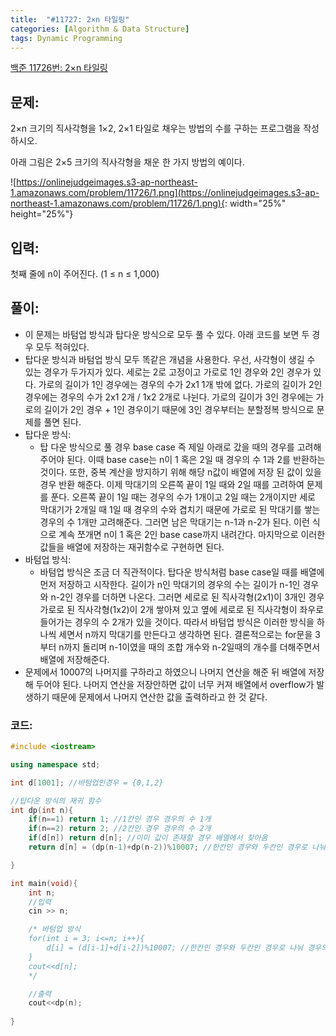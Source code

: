 ```yaml
---
title:  "#11727: 2×n 타일링"
categories: [Algorithm & Data Structure]
tags: Dynamic Programming
---
```


[백준 11726번: 2×n 타일링](https://www.acmicpc.net/problem/11726)

## 문제:

2×n 크기의 직사각형을 1×2, 2×1 타일로 채우는 방법의 수를 구하는 프로그램을 작성하시오.

아래 그림은 2×5 크기의 직사각형을 채운 한 가지 방법의 예이다.

![https://onlinejudgeimages.s3-ap-northeast-1.amazonaws.com/problem/11726/1.png](https://onlinejudgeimages.s3-ap-northeast-1.amazonaws.com/problem/11726/1.png){: width="25%" height="25%"}

## 입력:

첫째 줄에 n이 주어진다. (1 ≤ n ≤ 1,000)

## 풀이:

- 이 문제는 바텀업 방식과 탑다운 방식으로 모두 풀 수 있다. 아래 코드를 보면 두 경우 모두 적혀있다.
- 탑다운 방식과 바텀업 방식 모두 똑같은 개념을 사용한다. 우선, 사각형이 생길 수 있는 경우가 두가지가 있다. 세로는 2로 고정이고 가로로 1인 경우와 2인 경우가 있다.  가로의 길이가 1인 경우에는 경우의 수가 2x1 1개 밖에 없다. 가로의 길이가 2인 경우에는 경우의 수가 2x1 2개 / 1x2 2개로 나뉜다. 가로의 길이가 3인 경우에는 가로의 길이가 2인 경우 + 1인 경우이기 때문에  3인 경우부터는 분할정복 방식으로 문제를 풀면 된다.
- 탑다운 방식:
    - 탑 다운 방식으로 풀 경우 base case 즉 제일 아래로 갔을 때의 경우를 고려해주어야 된다. 이때 base case는 n이 1 혹은 2일 때 경우의 수 1과 2를 반환하는 것이다. 또한, 중복 계산을 방지하기 위해 해당 n값이 배열에 저장 된 값이 있을 경우 반환 해준다. 이제 막대기의 오른쪽 끝이 1일 때와 2일 때를 고려하여 문제를 푼다. 오른쪽 끝이 1일 때는 경우의 수가 1개이고 2일 때는 2개이지만 세로 막대기가 2개일 때 1일 때 경우의 수와 겹치기 때문에 가로로 된 막대기를 쌓는 경우의 수 1개만 고려해준다. 그러면 남은 막대기는 n-1과 n-2가 된다. 이런 식으로 계속 쪼개면 n이 1 혹은 2인 base case까지 내려간다. 마지막으로 이러한 값들을 배열에 저장하는 재귀함수로 구현하면 된다.
- 바텀업 방식:
    - 바텀업 방식은 조금 더 직관적이다. 탑다운 방식처럼 base case일 때를 배열에 먼저 저장하고 시작한다. 길이가 n인 막대기의 경우의 수는 길이가 n-1인 경우와 n-2인 경우를 더하면 나온다. 그러면 세로로 된 직사각형(2x1)이 3개인 경우 가로로 된 직사각형(1x2)이 2개 쌓아져 있고 옆에 세로로 된 직사각형이 좌우로 들어가는 경우의 수 2개가 있을 것이다. 따라서 바텀업 방식은 이러한 방식을 하나씩 세면서 n까지 막대기를 만든다고 생각하면 된다. 결론적으로는 for문을 3부터 n까지 돌리며 n-1이였을 때의 조합 개수와 n-2일때의 개수를 더해주면서 배열에 저장해준다.
- 문제에서 10007의 나머지를 구하라고 하였으니 나머지 연산을 해준 뒤 배열에 저장 해 두어야 된다. 나머지 연산을 저장안하면 값이 너무 커져 배열에서 overflow가 발생하기 때문에 문제에서 나머지 연산한 값을 출력하라고 한 것 같다.

### 코드:

```cpp
#include <iostream>

using namespace std;

int d[1001]; //바텀업인경우 = {0,1,2}

//탑다운 방식의 재귀 함수
int dp(int n){
	if(n==1) return 1; //1칸인 경우 경우의 수 1개
	if(n==2) return 2; //2칸인 경우 경우의 수 2개
	if(d[n]) return d[n]; //이미 값이 존재할 경우 배열에서 찾아옴
	return d[n] = (dp(n-1)+dp(n-2))%10007; //한칸인 경우와 두칸인 경우로 나눠 경우의 수 확인

}

int main(void){
	int n;
	//입력
	cin >> n;

	/* 바텀업 방식
	for(int i = 3; i<=n; i++){
		d[i] = (d[i-1]+d[i-2])%10007; //한칸인 경우와 두칸인 경우로 나눠 경우의 수 확인
	}
	cout<<d[n];
	*/

	//출력
	cout<<dp(n);
	
}
```